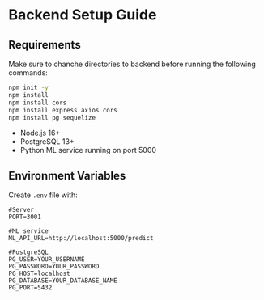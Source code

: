 # Backend Setup Guide

## Requirements
Make sure to chanche directories to backend before running the following commands:
```bash
npm init -y
npm install
npm install cors
npm install express axios cors
npm install pg sequelize
```

- Node.js 16+
- PostgreSQL 13+
- Python ML service running on port 5000

## Environment Variables
Create `.env` file with:

```env
#Server
PORT=3001

#ML service
ML_API_URL=http://localhost:5000/predict

#PostgreSQL
PG_USER=YOUR_USERNAME
PG_PASSWORD=YOUR_PASSWORD
PG_HOST=localhost
PG_DATABASE=YOUR_DATABASE_NAME
PG_PORT=5432
```